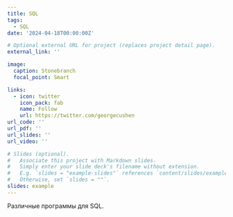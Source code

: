 ```yaml
---
title: SQL
tags:
  - SQL
date: '2024-04-18T00:00:00Z'

# Optional external URL for project (replaces project detail page).
external_link: ''

image:
  caption: Stonebranch
  focal_point: Smart

links:
  - icon: twitter
    icon_pack: fab
    name: Follow
    url: https://twitter.com/georgecushen
url_code: ''
url_pdf: ''
url_slides: ''
url_video: ''

# Slides (optional).
#   Associate this project with Markdown slides.
#   Simply enter your slide deck's filename without extension.
#   E.g. `slides = "example-slides"` references `content/slides/example-slides.md`.
#   Otherwise, set `slides = ""`.
slides: example
---
```


Различные программы для SQL.
